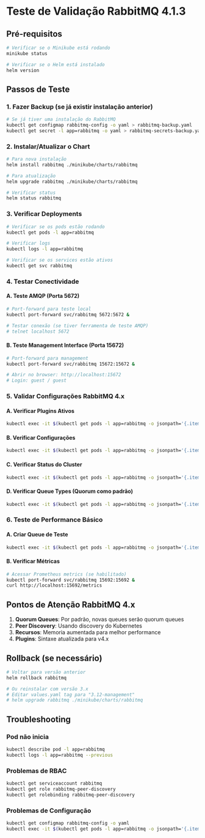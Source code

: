 # Teste de Validação RabbitMQ 4.1.3

## Pré-requisitos
```bash
# Verificar se o Minikube está rodando
minikube status

# Verificar se o Helm está instalado
helm version
```

## Passos de Teste

### 1. Fazer Backup (se já existir instalação anterior)
```bash
# Se já tiver uma instalação do RabbitMQ
kubectl get configmap rabbitmq-config -o yaml > rabbitmq-backup.yaml
kubectl get secret -l app=rabbitmq -o yaml > rabbitmq-secrets-backup.yaml
```

### 2. Instalar/Atualizar o Chart
```bash
# Para nova instalação
helm install rabbitmq ./minikube/charts/rabbitmq

# Para atualização
helm upgrade rabbitmq ./minikube/charts/rabbitmq

# Verificar status
helm status rabbitmq
```

### 3. Verificar Deployments
```bash
# Verificar se os pods estão rodando
kubectl get pods -l app=rabbitmq

# Verificar logs
kubectl logs -l app=rabbitmq

# Verificar se os services estão ativos
kubectl get svc rabbitmq
```

### 4. Testar Conectividade

#### A. Teste AMQP (Porta 5672)
```bash
# Port-forward para teste local
kubectl port-forward svc/rabbitmq 5672:5672 &

# Testar conexão (se tiver ferramenta de teste AMQP)
# telnet localhost 5672
```

#### B. Teste Management Interface (Porta 15672)
```bash
# Port-forward para management
kubectl port-forward svc/rabbitmq 15672:15672 &

# Abrir no browser: http://localhost:15672
# Login: guest / guest
```

### 5. Validar Configurações RabbitMQ 4.x

#### A. Verificar Plugins Ativos
```bash
kubectl exec -it $(kubectl get pods -l app=rabbitmq -o jsonpath='{.items[0].metadata.name}') -- rabbitmq-plugins list
```

#### B. Verificar Configurações
```bash
kubectl exec -it $(kubectl get pods -l app=rabbitmq -o jsonpath='{.items[0].metadata.name}') -- rabbitmqctl environment
```

#### C. Verificar Status do Cluster
```bash
kubectl exec -it $(kubectl get pods -l app=rabbitmq -o jsonpath='{.items[0].metadata.name}') -- rabbitmqctl cluster_status
```

#### D. Verificar Queue Types (Quorum como padrão)
```bash
kubectl exec -it $(kubectl get pods -l app=rabbitmq -o jsonpath='{.items[0].metadata.name}') -- rabbitmqctl list_queues name type
```

### 6. Teste de Performance Básico

#### A. Criar Queue de Teste
```bash
kubectl exec -it $(kubectl get pods -l app=rabbitmq -o jsonpath='{.items[0].metadata.name}') -- rabbitmqctl eval 'rabbit_amqqueue:declare({resource, <<"/">>, queue, <<"test_queue">>}, true, false, [], none).'
```

#### B. Verificar Métricas
```bash
# Acessar Prometheus metrics (se habilitado)
kubectl port-forward svc/rabbitmq 15692:15692 &
curl http://localhost:15692/metrics
```

## Pontos de Atenção RabbitMQ 4.x

1. **Quorum Queues**: Por padrão, novas queues serão quorum queues
2. **Peer Discovery**: Usando discovery do Kubernetes
3. **Recursos**: Memoria aumentada para melhor performance
4. **Plugins**: Sintaxe atualizada para v4.x

## Rollback (se necessário)
```bash
# Voltar para versão anterior
helm rollback rabbitmq

# Ou reinstalar com versão 3.x
# Editar values.yaml tag para "3.12-management"
# helm upgrade rabbitmq ./minikube/charts/rabbitmq
```

## Troubleshooting

### Pod não inicia
```bash
kubectl describe pod -l app=rabbitmq
kubectl logs -l app=rabbitmq --previous
```

### Problemas de RBAC
```bash
kubectl get serviceaccount rabbitmq
kubectl get role rabbitmq-peer-discovery
kubectl get rolebinding rabbitmq-peer-discovery
```

### Problemas de Configuração
```bash
kubectl get configmap rabbitmq-config -o yaml
kubectl exec -it $(kubectl get pods -l app=rabbitmq -o jsonpath='{.items[0].metadata.name}') -- cat /etc/rabbitmq/rabbitmq.conf
```
